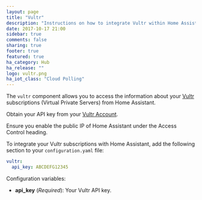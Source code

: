 ```yaml
---
layout: page
title: "Vultr"
description: "Instructions on how to integrate Vultr within Home Assistant."
date: 2017-10-17 21:00
sidebar: true
comments: false
sharing: true
footer: true
featured: true
ha_category: Hub
ha_release: ""
logo: vultr.png
ha_iot_class: "Cloud Polling"
---
```



The `vultr` component allows you to access the information about your [Vultr](https://www.vultr.com) subscriptions (Virtual Private Servers) from Home Assistant.

Obtain your API key from your [Vultr Account](https://my.vultr.com/settings/#settingsapi).

<p class='note'>
Ensure you enable the public IP of Home Assistant under the Access Control heading.
</p>

To integrate your Vultr subscriptions with Home Assistant, add the following section to your `configuration.yaml` file:

```yaml
vultr:
  api_key: ABCDEFG12345
```

Configuration variables:

- **api_key** (*Required*): Your Vultr API key.

